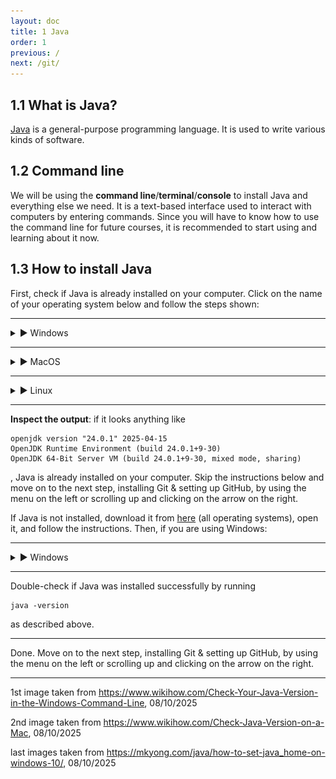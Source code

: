 ```yaml
---
layout: doc
title: 1 Java
order: 1
previous: /
next: /git/
---
```

## 1.1 What is Java?
[Java](https://en.wikipedia.org/wiki/Java_(programming_language)) is a general-purpose programming language. It is used to write various kinds of software.

## 1.2 Command line
We will be using the **command line**/**terminal**/**console** to install Java and everything else we need. It is a text-based interface used to interact with computers by entering commands. Since you will have to know how to use the command line for future courses, it is recommended to start using and learning about it now.

## 1.3 How to install Java
First, check if Java is already installed on your computer. Click on the name of your operating system below and follow the steps shown:

---

<details>
<summary>► Windows</summary>

<ol>
<li>open the application <b>Command Prompt</b></li>
<li>type or paste the command below and press enter <pre><code>java -version</code></pre></li>
</ol>

<img src="img/check_java_installed_win.jpg" alt="check if Java is installed on Windows" width="60%" height="auto">

</details>

---

<details>
<summary>► MacOS</summary>
<ol>
<li>open the application <b>Terminal</b></li>
<li>type or paste the command below and press enter <pre><code>java -version</code></pre></li>
</ol>

<img src="img/check_java_installed_macos.jpg" alt="check if Java is installed on MacOS" width="60%" height="auto">

</details>

---

<details>
<summary>► Linux</summary>

you know what you're doing :D but in case you don't:
<br>
<ol>
<li>open the application <b>terminal</b></li>
<li>type or paste the command below and press enter <pre><code>java -version</code></pre></li>
</ol>

</details>

---

**Inspect the output**: if it looks anything like
```console
openjdk version "24.0.1" 2025-04-15
OpenJDK Runtime Environment (build 24.0.1+9-30)
OpenJDK 64-Bit Server VM (build 24.0.1+9-30, mixed mode, sharing)
```
, Java is already installed on your computer. Skip the instructions below and move on to the next step, installing Git & setting up GitHub, by using the menu on the left or scrolling up and clicking on the arrow on the right.


If Java is not installed, download it from [here](https://www.java.com/en/download/) (all operating systems), open it, and follow the instructions. Then, if you are using Windows:

---

<details>
<summary>► Windows</summary>

Check if the <code>JAVA_HOME</code> variable is set. It allows other software to see your Java installation.
<br>
<ol>
<li>type or paste 'advanced system settings' into the start menu</li>
<li>click on 'view advanced system settings'</li>
<li>go to the 'advanced' tab</li>
<li>click on 'environment variables'</li>
<br>
<img src="img/set_java_home_win.png" alt="set JAVA_HOME on Windows" width="60%" height="auto">
<br>
<li>if <code>JAVA_HOME</code> exists under 'system variables' and has a value similar to <code>C:\Program Files\Java\jdk-21</code>, it is already set. Go to the next step, installing Git, by using the menu on the left or scrolling up and clicking on the arrow on the right. Else:</li>
<li>click on the 'new' button under the 'system variables' section</li>
<li>set name to <code>JAVA_HOME</code></li>
<li>set value to the location of your Java installation, which should look something like <code>C:\Program Files\Java\jdk-21</code>. If you do not know the location, find it using File Explorer</li>
<br>
<img src="img/set_java_home_win1.png" alt="set JAVA_HOME on Windows cont." width="60%" height="auto">

<br>
<li>to test if the variable has been set correctly, go back to the command prompt and type or paste the command below and press enter; check the output <pre><code>echo %JAVA_HOME%</code></pre></li>
</ol>

</details>

---

Double-check if Java was installed successfully by running
```console
java -version
```
as described above.

---

Done. Move on to the next step, installing Git & setting up GitHub, by using the menu on the left or scrolling up and clicking on the arrow on the right.

---

1st image taken from https://www.wikihow.com/Check-Your-Java-Version-in-the-Windows-Command-Line, 08/10/2025

2nd image taken from https://www.wikihow.com/Check-Java-Version-on-a-Mac, 08/10/2025

last images taken from https://mkyong.com/java/how-to-set-java_home-on-windows-10/, 08/10/2025